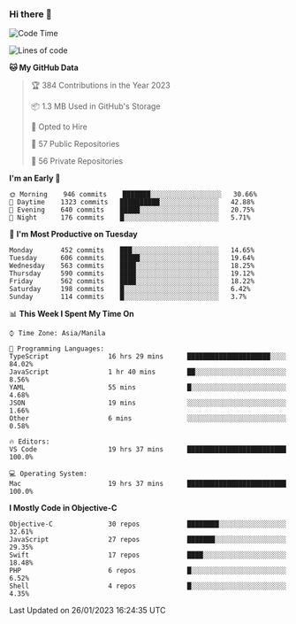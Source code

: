 ### Hi there 👋

<!--START_SECTION:waka-->
![Code Time](http://img.shields.io/badge/Code%20Time-3%2C571%20hrs%2028%20mins-blue)

![Lines of code](https://img.shields.io/badge/From%20Hello%20World%20I%27ve%20Written-2%20Million%20lines%20of%20code-blue)

**🐱 My GitHub Data** 

> 🏆 384 Contributions in the Year 2023
 > 
> 📦 1.3 MB Used in GitHub's Storage 
 > 
> 💼 Opted to Hire
 > 
> 📜 57 Public Repositories 
 > 
> 🔑 56 Private Repositories  
 > 
**I'm an Early 🐤** 

```text
🌞 Morning    946 commits    ███████░░░░░░░░░░░░░░░░░░   30.66% 
🌆 Daytime    1323 commits   ██████████░░░░░░░░░░░░░░░   42.88% 
🌃 Evening    640 commits    █████░░░░░░░░░░░░░░░░░░░░   20.75% 
🌙 Night      176 commits    █░░░░░░░░░░░░░░░░░░░░░░░░   5.71%

```
📅 **I'm Most Productive on Tuesday** 

```text
Monday       452 commits    ███░░░░░░░░░░░░░░░░░░░░░░   14.65% 
Tuesday      606 commits    █████░░░░░░░░░░░░░░░░░░░░   19.64% 
Wednesday    563 commits    ████░░░░░░░░░░░░░░░░░░░░░   18.25% 
Thursday     590 commits    ████░░░░░░░░░░░░░░░░░░░░░   19.12% 
Friday       562 commits    ████░░░░░░░░░░░░░░░░░░░░░   18.22% 
Saturday     198 commits    █░░░░░░░░░░░░░░░░░░░░░░░░   6.42% 
Sunday       114 commits    █░░░░░░░░░░░░░░░░░░░░░░░░   3.7%

```


📊 **This Week I Spent My Time On** 

```text
⌚︎ Time Zone: Asia/Manila

💬 Programming Languages: 
TypeScript               16 hrs 29 mins      █████████████████████░░░░   84.02% 
JavaScript               1 hr 40 mins        ██░░░░░░░░░░░░░░░░░░░░░░░   8.56% 
YAML                     55 mins             █░░░░░░░░░░░░░░░░░░░░░░░░   4.68% 
JSON                     19 mins             ░░░░░░░░░░░░░░░░░░░░░░░░░   1.66% 
Other                    6 mins              ░░░░░░░░░░░░░░░░░░░░░░░░░   0.58%

🔥 Editors: 
VS Code                  19 hrs 37 mins      █████████████████████████   100.0%

💻 Operating System: 
Mac                      19 hrs 37 mins      █████████████████████████   100.0%

```

**I Mostly Code in Objective-C** 

```text
Objective-C              30 repos            ████████░░░░░░░░░░░░░░░░░   32.61% 
JavaScript               27 repos            ███████░░░░░░░░░░░░░░░░░░   29.35% 
Swift                    17 repos            ████░░░░░░░░░░░░░░░░░░░░░   18.48% 
PHP                      6 repos             █░░░░░░░░░░░░░░░░░░░░░░░░   6.52% 
Shell                    4 repos             █░░░░░░░░░░░░░░░░░░░░░░░░   4.35%

```



 Last Updated on 26/01/2023 16:24:35 UTC
<!--END_SECTION:waka-->


<!--
**rad182/rad182** is a ✨ _special_ ✨ repository because its `README.md` (this file) appears on your GitHub profile.

Here are some ideas to get you started:

- 🔭 I’m currently working on ...
- 🌱 I’m currently learning ...
- 👯 I’m looking to collaborate on ...
- 🤔 I’m looking for help with ...
- 💬 Ask me about ...
- 📫 How to reach me: ...
- 😄 Pronouns: ...
- ⚡ Fun fact: ...
-->
